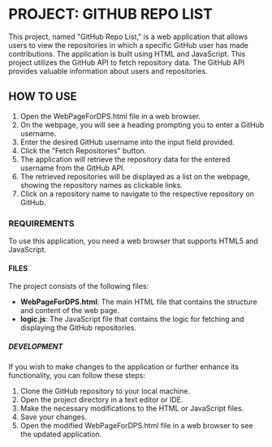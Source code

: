 # PROJECT: GITHUB REPO LIST
This project, named "GitHub Repo List," is a web application that allows users to view the repositories in which a specific GitHub user has made contributions. The application is built using HTML and JavaScript.
This project utilizes the GitHub API to fetch repository data. The GitHub API provides valuable information about users and repositories.

## HOW TO USE
1. Open the WebPageForDPS.html file in a web browser.
2. On the webpage, you will see a heading prompting you to enter a GitHub username.
3. Enter the desired GitHub username into the input field provided.
4. Click the "Fetch Repositories" button.
5. The application will retrieve the repository data for the entered username from the GitHub API.
6. The retrieved repositories will be displayed as a list on the webpage, showing the repository names as clickable links.
7. Click on a repository name to navigate to the respective repository on GitHub.

### REQUIREMENTS 
To use this application, you need a web browser that supports HTML5 and JavaScript.

#### FILES
The project consists of the following files:
- **WebPageForDPS.html**: The main HTML file that contains the structure and content of the web page.
- **logic.js**: The JavaScript file that contains the logic for fetching and displaying the GitHub repositories.

##### DEVELOPMENT
If you wish to make changes to the application or further enhance its functionality, you can follow these steps:

1. Clone the GitHub repository to your local machine.
2. Open the project directory in a text editor or IDE.
3. Make the necessary modifications to the HTML or JavaScript files.
4. Save your changes.
5. Open the modified WebPageForDPS.html file in a web browser to see the updated application.
